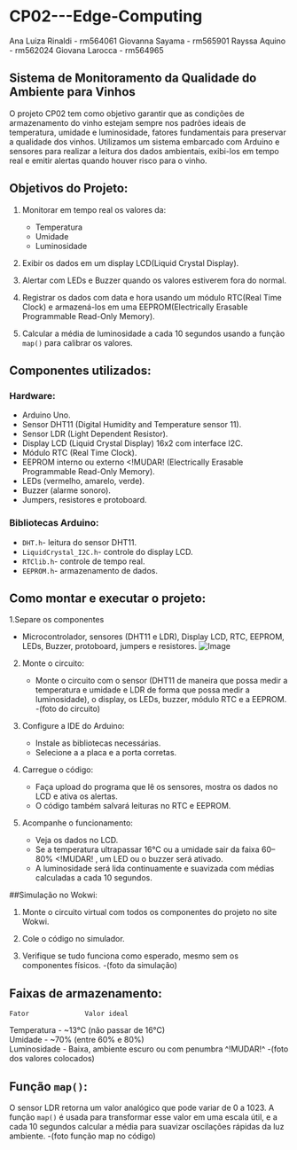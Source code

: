 # CP02---Edge-Computing
Ana Luiza Rinaldi - rm564061
Giovanna Sayama - rm565901
Rayssa Aquino - rm562024
Giovana Larocca - rm564965


## Sistema de Monitoramento da Qualidade do Ambiente para Vinhos

O projeto CP02 tem como objetivo garantir que as condições de armazenamento do vinho estejam sempre nos padrões ideais de temperatura, umidade e luminosidade, fatores fundamentais para preservar a qualidade dos vinhos. Utilizamos um sistema embarcado com Arduino e sensores para realizar a leitura dos dados ambientais, exibi-los em tempo real e emitir alertas quando houver risco para o vinho.


## Objetivos do Projeto:

1. Monitorar em tempo real os valores da:
   - Temperatura
   - Umidade
   - Luminosidade

2. Exibir os dados em um display LCD(Liquid Crystal Display).

3. Alertar com LEDs e Buzzer quando os valores estiverem fora do normal.

4. Registrar os dados com data e hora usando um módulo RTC(Real Time Clock) e armazená-los em uma EEPROM(Electrically Erasable Programmable Read-Only Memory).

5. Calcular a média de luminosidade a cada 10 segundos usando a função `map()` para calibrar os valores.


## Componentes utilizados:

### Hardware:
- Arduino Uno.
- Sensor DHT11 (Digital Humidity and Temperature sensor 11).
- Sensor LDR (Light Dependent Resistor).
- Display LCD (Liquid Crystal Display) 16x2 com interface I2C.
- Módulo RTC (Real Time Clock).
- EEPROM interno ou externo <!MUDAR! (Electrically Erasable Programmable Read-Only Memory).
- LEDs (vermelho, amarelo, verde).
- Buzzer (alarme sonoro).
- Jumpers, resistores e protoboard.

### Bibliotecas Arduino:
- `DHT.h`- leitura do sensor DHT11.
- `LiquidCrystal_I2C.h`- controle do display LCD.
- `RTClib.h`- controle de tempo real.
- `EEPROM.h`- armazenamento de dados.


## Como montar e executar o projeto:

1.Separe os componentes
   - Microcontrolador, sensores (DHT11 e LDR), Display LCD, RTC, EEPROM, LEDs, Buzzer, protoboard, jumpers e resistores.
	![Image](https://github.com/user-attachments/assets/da70d305-e713-4c03-a0f6-b2bab2d6d5c7)

2. Monte o circuito:
   - Monte o circuito com o sensor (DHT11 de maneira que possa medir a temperatura e umidade e LDR de forma que possa medir a luminosidade), o display, os LEDs, buzzer, módulo RTC e a EEPROM.
   	-(foto do circuito)
3. Configure a IDE do Arduino:
   - Instale as bibliotecas necessárias.
   - Selecione a a placa e a porta corretas.

3. Carregue o código:
   - Faça upload do programa que lê os sensores, mostra os dados no LCD e ativa os alertas.
   - O código também salvará leituras no RTC e EEPROM.

4. Acompanhe o funcionamento:
   - Veja os dados no LCD.
   - Se a temperatura ultrapassar 16°C ou a umidade sair da faixa 60–80% <!MUDAR! , um LED ou o buzzer será ativado.
   - A luminosidade será lida continuamente e suavizada com médias calculadas a cada 10 segundos.


##Simulação no Wokwi:

1. Monte o circuito virtual com todos os componentes do projeto no site Wokwi.

2. Cole o código no simulador.

3. Verifique se tudo funciona como esperado, mesmo sem os componentes físicos.
	-(foto da simulação)


## Faixas de armazenamento:

    Fator              Valor ideal                          
 Temperatura   -  ~13°C (não passar de 16°C)            
 Umidade       -  ~70% (entre 60% e 80%)                
 Luminosidade  -  Baixa, ambiente escuro ou com penumbra
		 ^!MUDAR!^ 
  	-(foto dos valores colocados)


## Função `map()`:

O sensor LDR retorna um valor analógico que pode variar de 0 a 1023. A função `map()` é usada para transformar esse valor em uma escala útil, e a cada 10 segundos calcular a média para suavizar oscilações rápidas da luz ambiente.
	-(foto função map no código)
